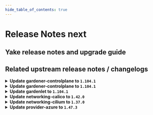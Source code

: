 ```yaml
---
hide_table_of_contents: true
---
```


# Release Notes next

## Yake release notes and upgrade guide

## Related upstream release notes / changelogs


<details>
<summary><b>Update gardener-controlplane to <code>1.104.1</code></b></summary>

# [gardener/gardener]

## 🐛 Bug Fixes

- `[OPERATOR]` Fix a regression that caused `gardenlet` to not be able to migrate deprecated `failure-domain.beta.kubernetes.io` labels to `topology.kubernetes.io` due to a removed RBAC rule required to patch `PersistentVolume`s. by @plkokanov [#10578]
## 🏃 Others

- `[OPERATOR]` The `gardener/etcd-druid` image has been updated to `v0.22.7`. [Release Notes](https://redirect.github.com/gardener/etcd-druid/releases/tag/v0.22.7) by @ishan16696 [#10592]

## Helm Charts
- controlplane: `europe-docker.pkg.dev/gardener-project/releases/charts/gardener/controlplane:v1.104.1`
- gardenlet: `europe-docker.pkg.dev/gardener-project/releases/charts/gardener/gardenlet:v1.104.1`
- operator: `europe-docker.pkg.dev/gardener-project/releases/charts/gardener/operator:v1.104.1`
- resource-manager: `europe-docker.pkg.dev/gardener-project/releases/charts/gardener/resource-manager:v1.104.1`
## Docker Images
- admission-controller: `europe-docker.pkg.dev/gardener-project/releases/gardener/admission-controller:v1.104.1`
- apiserver: `europe-docker.pkg.dev/gardener-project/releases/gardener/apiserver:v1.104.1`
- controller-manager: `europe-docker.pkg.dev/gardener-project/releases/gardener/controller-manager:v1.104.1`
- gardenlet: `europe-docker.pkg.dev/gardener-project/releases/gardener/gardenlet:v1.104.1`
- node-agent: `europe-docker.pkg.dev/gardener-project/releases/gardener/node-agent:v1.104.1`
- operator: `europe-docker.pkg.dev/gardener-project/releases/gardener/operator:v1.104.1`
- resource-manager: `europe-docker.pkg.dev/gardener-project/releases/gardener/resource-manager:v1.104.1`
- scheduler: `europe-docker.pkg.dev/gardener-project/releases/gardener/scheduler:v1.104.1`


</details>

<details>
<summary><b>Update gardener-controlplane to <code>1.104.1</code></b></summary>

# [gardener/gardener]

## 🐛 Bug Fixes

- `[OPERATOR]` Fix a regression that caused `gardenlet` to not be able to migrate deprecated `failure-domain.beta.kubernetes.io` labels to `topology.kubernetes.io` due to a removed RBAC rule required to patch `PersistentVolume`s. by @plkokanov [#10578]
## 🏃 Others

- `[OPERATOR]` The `gardener/etcd-druid` image has been updated to `v0.22.7`. [Release Notes](https://redirect.github.com/gardener/etcd-druid/releases/tag/v0.22.7) by @ishan16696 [#10592]

## Helm Charts
- controlplane: `europe-docker.pkg.dev/gardener-project/releases/charts/gardener/controlplane:v1.104.1`
- gardenlet: `europe-docker.pkg.dev/gardener-project/releases/charts/gardener/gardenlet:v1.104.1`
- operator: `europe-docker.pkg.dev/gardener-project/releases/charts/gardener/operator:v1.104.1`
- resource-manager: `europe-docker.pkg.dev/gardener-project/releases/charts/gardener/resource-manager:v1.104.1`
## Docker Images
- admission-controller: `europe-docker.pkg.dev/gardener-project/releases/gardener/admission-controller:v1.104.1`
- apiserver: `europe-docker.pkg.dev/gardener-project/releases/gardener/apiserver:v1.104.1`
- controller-manager: `europe-docker.pkg.dev/gardener-project/releases/gardener/controller-manager:v1.104.1`
- gardenlet: `europe-docker.pkg.dev/gardener-project/releases/gardener/gardenlet:v1.104.1`
- node-agent: `europe-docker.pkg.dev/gardener-project/releases/gardener/node-agent:v1.104.1`
- operator: `europe-docker.pkg.dev/gardener-project/releases/gardener/operator:v1.104.1`
- resource-manager: `europe-docker.pkg.dev/gardener-project/releases/gardener/resource-manager:v1.104.1`
- scheduler: `europe-docker.pkg.dev/gardener-project/releases/gardener/scheduler:v1.104.1`


</details>

<details>
<summary><b>Update gardenlet to <code>1.104.1</code></b></summary>

# [gardener/gardener]

## 🐛 Bug Fixes

- `[OPERATOR]` Fix a regression that caused `gardenlet` to not be able to migrate deprecated `failure-domain.beta.kubernetes.io` labels to `topology.kubernetes.io` due to a removed RBAC rule required to patch `PersistentVolume`s. by @plkokanov [#10578]
## 🏃 Others

- `[OPERATOR]` The `gardener/etcd-druid` image has been updated to `v0.22.7`. [Release Notes](https://redirect.github.com/gardener/etcd-druid/releases/tag/v0.22.7) by @ishan16696 [#10592]

## Helm Charts
- controlplane: `europe-docker.pkg.dev/gardener-project/releases/charts/gardener/controlplane:v1.104.1`
- gardenlet: `europe-docker.pkg.dev/gardener-project/releases/charts/gardener/gardenlet:v1.104.1`
- operator: `europe-docker.pkg.dev/gardener-project/releases/charts/gardener/operator:v1.104.1`
- resource-manager: `europe-docker.pkg.dev/gardener-project/releases/charts/gardener/resource-manager:v1.104.1`
## Docker Images
- admission-controller: `europe-docker.pkg.dev/gardener-project/releases/gardener/admission-controller:v1.104.1`
- apiserver: `europe-docker.pkg.dev/gardener-project/releases/gardener/apiserver:v1.104.1`
- controller-manager: `europe-docker.pkg.dev/gardener-project/releases/gardener/controller-manager:v1.104.1`
- gardenlet: `europe-docker.pkg.dev/gardener-project/releases/gardener/gardenlet:v1.104.1`
- node-agent: `europe-docker.pkg.dev/gardener-project/releases/gardener/node-agent:v1.104.1`
- operator: `europe-docker.pkg.dev/gardener-project/releases/gardener/operator:v1.104.1`
- resource-manager: `europe-docker.pkg.dev/gardener-project/releases/gardener/resource-manager:v1.104.1`
- scheduler: `europe-docker.pkg.dev/gardener-project/releases/gardener/scheduler:v1.104.1`


</details>

<details>
<summary><b>Update networking-calico to <code>1.42.0</code></b></summary>

# [gardener/gardener-extension-networking-calico]

## 🏃 Others

- `[OPERATOR]` Update calico to `v3.28.2`. by @DockToFuture [#492]
- `[OPERATOR]` Fix networkConfig for IPv6. by @axel7born [#486]
- `[OPERATOR]` In VPA autoscaling mode, `calico-node` should be disrupted less often as side car containers are no longer considered by VPA. Additionally, the minimum/maximum restriction are removed, which can lead to less memory consumption. by @ScheererJ [#489]
- `[OPERATOR]` The networking calico extension no longer configures min/maxAllowed in any managed VPA resource. by @ScheererJ [#491]

## Helm Charts
- admission-calico-application: `europe-docker.pkg.dev/gardener-project/releases/charts/gardener/extensions/admission-calico-application:v1.42.0`
- admission-calico-runtime: `europe-docker.pkg.dev/gardener-project/releases/charts/gardener/extensions/admission-calico-runtime:v1.42.0`
- networking-calico: `europe-docker.pkg.dev/gardener-project/releases/charts/gardener/extensions/networking-calico:v1.42.0`
## Docker Images
- gardener-extension-admission-calico: `europe-docker.pkg.dev/gardener-project/releases/gardener/extensions/admission-calico:v1.42.0`
- gardener-extension-networking-calico: `europe-docker.pkg.dev/gardener-project/releases/gardener/extensions/networking-calico:v1.42.0`


</details>

<details>
<summary><b>Update networking-cilium to <code>1.37.0</code></b></summary>

# [gardener/gardener-extension-networking-cilium]

## ✨ New Features

- `[OPERATOR]` Helm charts of extension and admission controller are published as OCI artifacts now. by @oliver-goetz [#369]
## 🏃 Others

- `[OPERATOR]` A `priorityClassName` can now be set for the admission deployment via the `gardener-extension-admission-cilium` Helm chart. by @timuthy [#362]
- `[OPERATOR]` Update cilium to `v1.16.1` and enable cilium-envoy to enable features like (Ingress, Gateway API, Network Policies with L7 functionality, L7 Protocol Visibility). by @DockToFuture [#409]
- `[OPERATOR]` The networking cilium extension no longer configures min/maxAllowed in any managed VPA resource. by @ScheererJ [#408]
- `[OPERATOR]` Update to cilium `v1.16.2`. by @DockToFuture [#411]

## Helm Charts
- admission-cilium-application: `europe-docker.pkg.dev/gardener-project/releases/charts/gardener/extensions/admission-cilium-application:v1.37.0`
- admission-cilium-runtime: `europe-docker.pkg.dev/gardener-project/releases/charts/gardener/extensions/admission-cilium-runtime:v1.37.0`
- networking-cilium: `europe-docker.pkg.dev/gardener-project/releases/charts/gardener/extensions/networking-cilium:v1.37.0`
## Docker Images
- gardener-extension-admission-cilium: `europe-docker.pkg.dev/gardener-project/releases/gardener/extensions/admission-cilium:v1.37.0`
- gardener-extension-networking-cilium: `europe-docker.pkg.dev/gardener-project/releases/gardener/extensions/networking-cilium:v1.37.0`


</details>

<details>
<summary><b>Update provider-azure to <code>1.47.3</code></b></summary>

# [gardener/gardener-extension-provider-azure]

## 🏃 Others

- `[OPERATOR]` Do not reconcile user-configured NAT Gateways in the gardener subnet. by @kon-angelo [#979]

## Helm Charts
- admission-azure-application: `europe-docker.pkg.dev/gardener-project/releases/charts/gardener/extensions/admission-azure-application:v1.47.3`
- admission-azure-runtime: `europe-docker.pkg.dev/gardener-project/releases/charts/gardener/extensions/admission-azure-runtime:v1.47.3`
- provider-azure: `europe-docker.pkg.dev/gardener-project/releases/charts/gardener/extensions/provider-azure:v1.47.3`
## Docker Images
- gardener-extension-admission-azure: `europe-docker.pkg.dev/gardener-project/releases/gardener/extensions/admission-azure:v1.47.3`
- gardener-extension-provider-azure: `europe-docker.pkg.dev/gardener-project/releases/gardener/extensions/provider-azure:v1.47.3`


</details>
